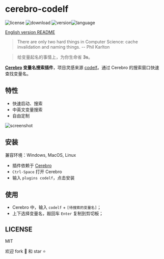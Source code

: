 # cerebro-codelf

![license](https://img.shields.io/github/license/mashape/apistatus.svg) ![download](https://img.shields.io/npm/dt/cerebro-codelf.svg) ![version](https://img.shields.io/npm/v/cerebro-codelf.svg)![language](https://img.shields.io/badge/language-JavaScript-green.svg)


[English version README](README_EN.md)

> There are only two hard things in Computer Science: cache invalidation and naming things. -- Phil Karlton

> 给变量起名的事情上，为你生命省 **3s**。

**[Cerebro](https://github.com/KELiON/cerebro.git) 变量名搜索插件**，项目灵感来源 [codelf](https://unbug.github.io/codelf/)。通过 Cerebro 的搜索窗口快速查找变量名。

## 特性

- 快速启动、搜索
- 中英文变量搜索
- 自由定制

![screenshot](./res/screenshot.gif)

## 安装

兼容环境：Windows, MacOS, Linux

- 插件依赖于 [Cerebro](https://github.com/KELiON/cerebro.git)
- `Ctrl-Space` 打开 Cerebro
- 输入 `plugins codelf`，点击安装

## 使用

- Cerebro 中，输入 `codelf` + `[待搜索的变量名]`；
- 上下选择变量名，敲回车 `Enter` 复制到剪切板；

## LICENSE

MIT

欢迎 fork :fork_and_knife: 和 star :star:
